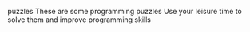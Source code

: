 puzzles
These are some programming puzzles
Use your leisure time to solve them and improve programming skills
